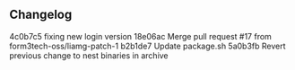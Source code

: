 

## Changelog

4c0b7c5 fixing new login version
18e06ac Merge pull request #17 from form3tech-oss/liamg-patch-1
b2b1de7 Update package.sh
5a0b3fb Revert previous change to nest binaries in archive

